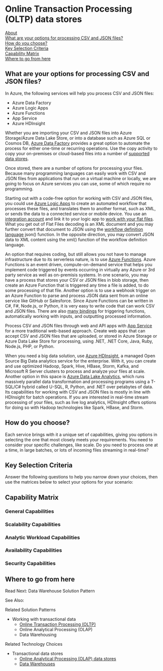 # Online Transaction Processing (OLTP) data stores

[About]()  
[What are your options for processing CSV and JSON files?](#options)  
[How do you choose?](#howtochoose)  
[Key Selection Criteria](#criteria)  
[Capability Matrix](#matrix)   
[Where to go from here](#wheretogo)  

<a name="about"></a>

## <a name="options"></a> What are your options for processing CSV and JSON files?
In Azure, the following services will help you process CSV and JSON files:
- Azure Data Factory
- Azure Logic Apps
- Azure Functions
- App Service
- Azure HDInsight

Whether you are importing your CSV and JSON files into Azure Storage/Azure Data Lake Store, or into a database such as Azure SQL or Cosmos DB, [Azure Data Factory](https://docs.microsoft.com/azure/data-factory/copy-activity-overview) provides a great option to automate the process for either one-time or recurring operations. Use the copy activity to copy your on-premises or cloud-based files into a number of [supported data stores](https://docs.microsoft.com/azure/data-factory/copy-activity-overview#supported-data-stores-and-formats).

Once stored, there are a number of options for processing your files. Because many programming languages can easily work with CSV and JSON files from applications that run on a virtual machine or locally, we are going to focus on Azure services you can use, some of which require no programming.

Starting out with a code-free option for working with CSV and JSON files, you could use [Azure Logic Apps](https://azure.microsoft.com/services/logic-apps/) to create an automated workflow that processes these files, and translates them to another format, such as XML, or sends the data to a connected service or mobile device. You use an [integration account](https://docs.microsoft.com/azure/logic-apps/logic-apps-enterprise-integration-create-integration-account) and link it to your logic app to [work with your flat files](https://docs.microsoft.com/azure/logic-apps/logic-apps-enterprise-integration-flatfile). What you get out of Flat Files decoding is an XML document and you may further convert that document to JSON using the [workflow definition language](https://docs.microsoft.com/azure/logic-apps/logic-apps-workflow-definition-language) json() function. In the opposite direction, you may convert JSON data to XML content using the xml() function of the workflow definition language.

An option that requires coding, but still allows you not have to manage infrastructure due to its serverless nature, is to use [Azure Functions](https://azure.microsoft.com/services/functions/). Azure Functions is an event driven, compute-on-demand service that helps you implement code triggered by events occurring in virtually any Azure or 3rd party service as well as on-premisis systems. In one scenario, you may have a process that stores your CSV or JSON files in blob storage, then create an Azure Function that is triggered any time a file is added, to do some processing of that file. Another option is to use a webhook trigger on an Azure Function to parse and process JSON data sent from an online service like GitHub or Salesforce. Since Azure Functions can be written in C#, F#, Node.js, or Python, it is very easy to write code that can work CSV and JSON files. There are also [many bindings](https://docs.microsoft.com/azure/azure-functions/functions-reference#bindings) for triggering functions, automatically working with inputs, and outputting processed information.

Process CSV and JSON files through web and API apps with [App Service](https://azure.microsoft.com/services/app-service/) for a more traditional web-based approach. Create web apps that can accept CSV and JSON files that are uploaded, or stored in Azure Storage or Azure Data Lake Store for processing, using .NET, .NET Core, Java, Ruby, Node.js, PHP, or Python.

When you need a big data solution, use [Azure HDInsight](https://azure.microsoft.com/services/hdinsight/), a managed Open Source Big Data analytics service for the enterprise. With it, you can create and use optimized Hadoop, Spark, Hive, HBase, Storm, Kafka, and Microsoft R Server clusters to process and analyze your files at scale. Another option in this space is [Azure Data Lake Analytics](https://azure.microsoft.com/services/data-lake-analytics/), which runs massively parallel data transformation and processing programs using a T-SQL/C# hybrid called U-SQL, R, Python, and .NET over petabytes of data. Its capabilities for working with CSV and JSON files is mostly in line with HDInsight for batch operations. If you are interested in real-time stream processing of your files, such as live log analytics, HDInsight offers options for doing so with Hadoop technologies like Spark, HBase, and Storm.

## <a name="howtochoose"></a> How do you choose?
Each service brings with it a unique set of capabilities, giving you options in selecting the one that most closely meets your requirements. You need to consider your specific challenges, like scale. Do you need to process one at a time, in large batches, or lots of incoming files streaming in real-time?

## <a name="criteria"></a> Key Selection Criteria

Answer the following questions to help you narrow down your choices, then use the matrices below to select your options for your scenario:



## <a name="matrix"></a> Capability Matrix

### General Capabilities


### Scalability Capabilities


### Analytic Workload Capabilities



### Availability Capabilities



### Security Capabilities


## <a name="wheretogo"></a>Where to go from here
Read Next:
Data Warehouse Solution Pattern

See Also:

Related Solution Patterns
- Working with transactional data
    - [Online Transaction Processing (OLTP)](../solution-patterns/online-transaction-processing.md)
    - Online Analytical Processing (OLAP)
    - Data Warehousing

Related Technology Choices
- Transactional data stores
    - [Online Analytical Processing (OLAP) data stores](../technology-choices/olap-data-stores.md)
    - [Data Warehouses](../technology-choices/data-warehouses.md)
